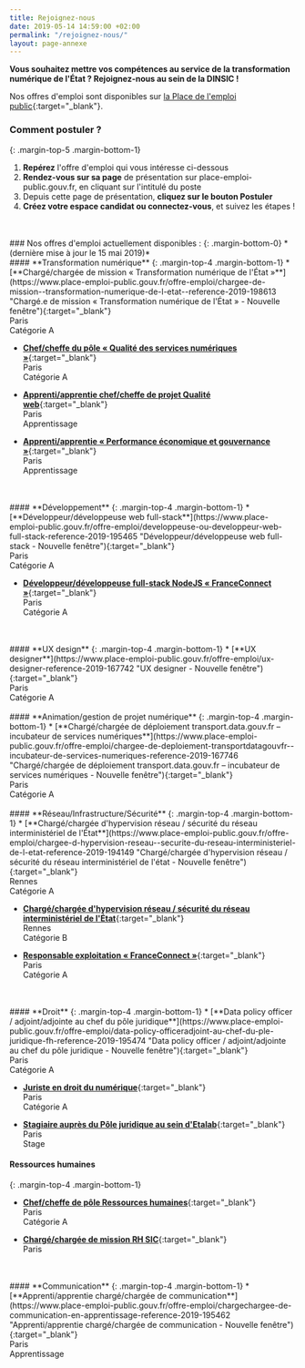 ```yaml
---
title: Rejoignez-nous
date: 2019-05-14 14:59:00 +02:00
permalink: "/rejoignez-nous/"
layout: page-annexe
---
```


**Vous souhaitez mettre vos compétences au service de la transformation numérique de l'État ? Rejoignez-nous au sein de la DINSIC !**

Nos offres d'emploi sont disponibles sur [la Place de l'emploi public](https://www.place-emploi-public.gouv.fr/){:target="_blank"}.

### Comment postuler ?
{: .margin-top-5 .margin-bottom-1} 
1. **Repérez** l'offre d'emploi qui vous intéresse ci-dessous
2. **Rendez-vous sur sa page** de présentation sur place-emploi-public.gouv.fr, en cliquant sur l'intitulé du poste
3. Depuis cette page de présentation, **cliquez sur le bouton Postuler**
4. **Créez votre espace candidat ou connectez-vous**, et suivez les étapes !
<br>
<br>
### Nos offres d'emploi actuellement disponibles :
{: .margin-bottom-0} 
*(dernière mise à jour le 15 mai 2019)*
<br>
#### **Transformation numérique**
{: .margin-top-4 .margin-bottom-1} 
* [**Chargé/chargée de mission « Transformation numérique de l'État »**](https://www.place-emploi-public.gouv.fr/offre-emploi/chargee-de-mission--transformation-numerique-de-l-etat--reference-2019-198613 "Chargé.e de mission « Transformation numérique de l'État » - Nouvelle fenêtre"){:target="_blank"}
<br>Paris
<br>Catégorie A

* [**Chef/cheffe du pôle « Qualité des services numériques »**](https://www.place-emploi-public.gouv.fr/offre-emploi/chef-du-pole---qualite-des-services-numeriques--fh-reference-2019-198156 "Chef du pôle « Qualité des services numériques » - Nouvelle fenêtre"){:target="_blank"}
<br>Paris
<br>Catégorie A

* [**Apprenti/apprentie chef/cheffe de projet Qualité web**](https://www.place-emploi-public.gouv.fr/offre-emploi/chefcheffe-de-projet-qualite-web-reference-2019-195458 "Apprenti/e chef/cheffe de projet Qualité web - Nouvelle fenêtre"){:target="_blank"}
<br>Paris
<br>Apprentissage

* [**Apprenti/apprentie « Performance économique et gouvernance »**](https://www.place-emploi-public.gouv.fr/offre-emploi/apprenti--performance-economique-et-gouvernance--fh-reference-2019-195467 "Apprenti/apprentie « Performance économique et gouvernance » - Nouvelle fenêtre"){:target="_blank"}
<br>Paris
<br>Apprentissage
<br>
<br>
#### **Développement**
{: .margin-top-4 .margin-bottom-1} 
* [**Développeur/développeuse web full-stack**](https://www.place-emploi-public.gouv.fr/offre-emploi/developpeuse-ou-developpeur-web-full-stack-reference-2019-195465 "Développeur/développeuse web full-stack - Nouvelle fenêtre"){:target="_blank"}
<br>Paris
<br>Catégorie A

* [**Développeur/développeuse full-stack NodeJS « FranceConnect »**](https://www.place-emploi-public.gouv.fr/offre-emploi/developpeur-fullstack-nodejs--franceconnect--fh-reference-2019-180298 "Développeur fullstack NodeJS FranceConnect - Nouvelle fenêtre"){:target="_blank"}
<br>Paris
<br>Catégorie A
<br>
<br>
#### **UX design**
{: .margin-top-4 .margin-bottom-1} 
* [**UX designer**](https://www.place-emploi-public.gouv.fr/offre-emploi/ux-designer-reference-2019-167742 "UX designer - Nouvelle fenêtre"){:target="_blank"}
<br>Paris
<br>Catégorie A
<br>
<br>
#### **Animation/gestion de projet numérique**
{: .margin-top-4 .margin-bottom-1} 
* [**Chargé/chargée de déploiement transport.data.gouv.fr – incubateur de services numériques**](https://www.place-emploi-public.gouv.fr/offre-emploi/chargee-de-deploiement-transportdatagouvfr--incubateur-de-services-numeriques-reference-2019-167746 "Chargé/chargée de déploiement transport.data.gouv.fr – incubateur de services numériques - Nouvelle fenêtre"){:target="_blank"}
<br>Paris
<br>Catégorie A
<br>
<br>
#### **Réseau/Infrastructure/Sécurité**
{: .margin-top-4 .margin-bottom-1} 
* [**Chargé/chargée d'hypervision réseau / sécurité du réseau interministériel de l'État**](https://www.place-emploi-public.gouv.fr/offre-emploi/chargee-d-hypervision-reseau--securite-du-reseau-interministeriel-de-l-etat-reference-2019-194149 "Chargé/chargée d'hypervision réseau / sécurité du réseau interministériel de l'état - Nouvelle fenêtre"){:target="_blank"}
<br>Rennes
<br>Catégorie A

* [**Chargé/chargée d'hypervision réseau / sécurité du réseau interministériel de l'État**](https://www.place-emploi-public.gouv.fr/offre-emploi/chargee-d-hypervision-reseau--securite-du-reseau-interministeriel-de-l-etat-reference-2019-194152 "Chargé/chargée d'hypervision réseau / sécurité du réseau interministériel de l'état - Nouvelle fenêtre"){:target="_blank"}
<br>Rennes
<br>Catégorie B

* [**Responsable exploitation « FranceConnect »**](https://www.place-emploi-public.gouv.fr/offre-emploi/responsable-exploitation--franceconnect--fh-reference-2019-180307 "Responsable exploitation FranceConnect - Nouvelle fenêtre"){:target="_blank"}
<br>Paris
<br>Catégorie A
<br>
<br>
#### **Droit**
{: .margin-top-4 .margin-bottom-1} 
* [**Data policy officer / adjoint/adjointe au chef du pôle juridique**](https://www.place-emploi-public.gouv.fr/offre-emploi/data-policy-officeradjoint-au-chef-du-ple-juridique-fh-reference-2019-195474 "Data policy officer / adjoint/adjointe au chef du pôle juridique - Nouvelle fenêtre"){:target="_blank"}
<br>Paris
<br>Catégorie A

* [**Juriste en droit du numérique**](https://www.place-emploi-public.gouv.fr/offre-emploi/juriste-en-droit-du-numerique-fh-reference-2019-195469 "Juriste en droit du numérique - Nouvelle fenêtre"){:target="_blank"}
<br>Paris
<br>Catégorie A

* [**Stagiaire auprès du Pôle juridique au sein d'Etalab**](https://www.place-emploi-public.gouv.fr/offre-emploi/stagiaire-aupres-du-pole-juridique-a-etalab-reference-2019-191971 "Stagiaire auprès du Pôle Juridique à Etalab - Nouvelle fenêtre"){:target="_blank"}
<br>Paris
<br>Stage

#### **Ressources humaines**
{: .margin-top-4 .margin-bottom-1} 
* [**Chef/cheffe de pôle Ressources humaines**](https://www.place-emploi-public.gouv.fr/offre-emploi/cheffe-de-pole-ressources-humaines-reference-2019-196876 "Chef/cheffe de pôle Ressources humaines - Nouvelle fenêtre"){:target="_blank"}
<br>Paris
<br>Catégorie A

* [**Chargé/chargée de mission RH SIC**](https://www.place-emploi-public.gouv.fr/offre-emploi/charge-chargee--de-mission-rh-sic-reference-2019-195454 "Chargé/chargée de mission RH SIC - Nouvelle fenêtre"){:target="_blank"}
<br>Paris
<br>
<br>
#### **Communication**
{: .margin-top-4 .margin-bottom-1} 
* [**Apprenti/apprentie chargé/chargée de communication**](https://www.place-emploi-public.gouv.fr/offre-emploi/chargechargee-de-communication-en-apprentissage-reference-2019-195462 "Apprenti/apprentie chargé/chargée de communication - Nouvelle fenêtre"){:target="_blank"}
<br>Paris
<br>Apprentissage